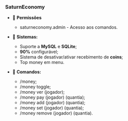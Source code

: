 ### SaturnEconomy

- 📝 **Permissões**

  - saturneconomy.admin - Acesso aos comandos.

- 📍 **Sistemas:**

  - Suporte a **MySQL** e **SQLite**;
  - **90%** configurável;
  - Sistema de desativar/ativar recebimento de **coins**;
  - Top money em menu.

- 🔗 **Comandos:**

  - /money;
  - /money toggle;
  - /money ver (jogador);
  - /money pay (jogador) (quantia);
  - /money add (jogador) (quantia);
  - /money set (jogador) (quantia);
  - /money remove (jogador) (quantia).
